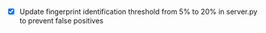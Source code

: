 - [x] Update fingerprint identification threshold from 5% to 20% in server.py to prevent false positives
